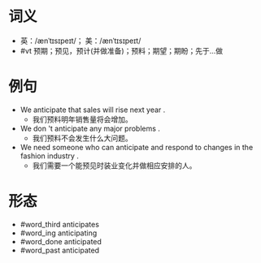 # 词义
- 英：/ænˈtɪsɪpeɪt/； 美：/ænˈtɪsɪpeɪt/
- #vt 预期；预见，预计(并做准备)；预料；期望；期盼；先于…做
# 例句
- We anticipate that sales will rise next year .
	- 我们预料明年销售量将会增加。
- We don 't anticipate any major problems .
	- 我们预料不会发生什么大问题。
- We need someone who can anticipate and respond to changes in the fashion industry .
	- 我们需要一个能预见时装业变化并做相应安排的人。
# 形态
- #word_third anticipates
- #word_ing anticipating
- #word_done anticipated
- #word_past anticipated
